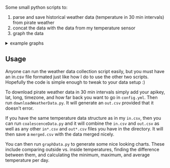 Some small python scripts to:

1. parse and save historical weather data (temperature in 30 min intervals) from pirate weather
2. concat the data with the data from my temperature sensor
3. graph the data

<details>
  <summary>example graphs </summary>

![](plot_7day.png)
![](plot.png)
![](plot_delta.png)

</details>


## Usage

Anyone can run the weather data collection script easily, but you must have an in.csv file formated just like how I do to use the other two scripts. Hopefully the code is simple enough to tweak to your data setup :)

To download pirate weather data in 30 min intervals simply add your apikey, lat, long, timezone, and how far back you want to go in `config.yml`. Then run `downloadWeatherData.py`. It will generate an `out.csv` provided that it doesn't error.

If you have the same temperature data structure as in my `in.csv`, then you can run `coalescenceData.py` and it will combine the `in.csv` and `out.csv` as well as any other `in*.csv` and `out*.csv` files you have in the directory. It will then save a `merged.csv` with the data merged nicely.

You can then run `graphData.py` to generate some nice looking charts. These include comparing outside vs. inside temperatures, finding the difference between them, and calculating the minimum, maximum, and average temperature per day.
